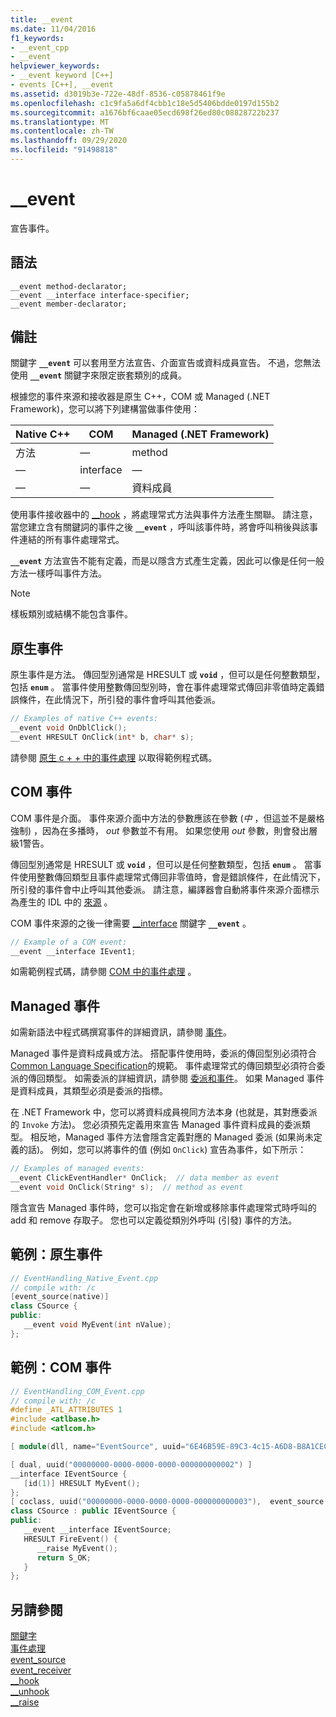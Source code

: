 ```yaml
---
title: __event
ms.date: 11/04/2016
f1_keywords:
- __event_cpp
- __event
helpviewer_keywords:
- __event keyword [C++]
- events [C++], __event
ms.assetid: d3019b3e-722e-48df-8536-c05878461f9e
ms.openlocfilehash: c1c9fa5a6df4cbb1c18e5d5406bdde0197d155b2
ms.sourcegitcommit: a1676bf6caae05ecd698f26ed80c08828722b237
ms.translationtype: MT
ms.contentlocale: zh-TW
ms.lasthandoff: 09/29/2020
ms.locfileid: "91498818"
---
```

# <a name="__event"></a>__event

宣告事件。

## <a name="syntax"></a>語法

```
__event method-declarator;
__event __interface interface-specifier;
__event member-declarator;
```

## <a name="remarks"></a>備註

關鍵字 **`__event`** 可以套用至方法宣告、介面宣告或資料成員宣告。 不過，您無法使用 **`__event`** 關鍵字來限定嵌套類別的成員。

根據您的事件來源和接收器是原生 C++，COM 或 Managed (.NET Framework)，您可以將下列建構當做事件使用：

|Native C++|COM|Managed (.NET Framework)|
|------------------|---------|--------------------------------|
|方法|—|method|
|—|interface|—|
|—|—|資料成員|

使用事件接收器中的 [__hook](../cpp/hook.md) ，將處理常式方法與事件方法產生關聯。 請注意，當您建立含有關鍵詞的事件之後 **`__event`** ，呼叫該事件時，將會呼叫稍後與該事件連結的所有事件處理常式。

**`__event`** 方法宣告不能有定義，而是以隱含方式產生定義，因此可以像是任何一般方法一樣呼叫事件方法。

> [!NOTE]
> 樣板類別或結構不能包含事件。

## <a name="native-events"></a>原生事件

原生事件是方法。 傳回型別通常是 HRESULT 或 **`void`** ，但可以是任何整數類型，包括 **`enum`** 。 當事件使用整數傳回型別時，會在事件處理常式傳回非零值時定義錯誤條件，在此情況下，所引發的事件會呼叫其他委派。

```cpp
// Examples of native C++ events:
__event void OnDblClick();
__event HRESULT OnClick(int* b, char* s);
```

請參閱 [原生 c + + 中的事件處理](../cpp/event-handling-in-native-cpp.md) 以取得範例程式碼。

## <a name="com-events"></a>COM 事件

COM 事件是介面。 事件來源介面中方法的參數應該在參數 (*中* ，但這並不是嚴格強制) ，因為在多播時， *out* 參數並不有用。 如果您使用 *out* 參數，則會發出層級1警告。

傳回型別通常是 HRESULT 或 **`void`** ，但可以是任何整數類型，包括 **`enum`** 。 當事件使用整數傳回類型且事件處理常式傳回非零值時，會是錯誤條件，在此情況下，所引發的事件會中止呼叫其他委派。 請注意，編譯器會自動將事件來源介面標示為產生的 IDL 中的 [來源](../windows/attributes/source-cpp.md) 。

COM 事件來源的之後一律需要 [__interface](../cpp/interface.md) 關鍵字 **`__event`** 。

```cpp
// Example of a COM event:
__event __interface IEvent1;
```

如需範例程式碼，請參閱 [COM 中的事件處理](../cpp/event-handling-in-com.md) 。

## <a name="managed-events"></a>Managed 事件

如需新語法中程式碼撰寫事件的詳細資訊，請參閱 [事件](../extensions/event-cpp-component-extensions.md)。

Managed 事件是資料成員或方法。 搭配事件使用時，委派的傳回型別必須符合 [Common Language Specification](/dotnet/standard/language-independence-and-language-independent-components)的規範。 事件處理常式的傳回類型必須符合委派的傳回類型。 如需委派的詳細資訊，請參閱 [委派和事件](../dotnet/dotnet-programming-with-cpp-cli-visual-cpp.md)。 如果 Managed 事件是資料成員，其類型必須是委派的指標。

在 .NET Framework 中，您可以將資料成員視同方法本身 (也就是，其對應委派的 `Invoke` 方法)。 您必須預先定義用來宣告 Managed 事件資料成員的委派類型。 相反地，Managed 事件方法會隱含定義對應的 Managed 委派 (如果尚未定義的話)。 例如，您可以將事件的值 (例如 `OnClick`) 宣告為事件，如下所示：

```cpp
// Examples of managed events:
__event ClickEventHandler* OnClick;  // data member as event
__event void OnClick(String* s);  // method as event
```

隱含宣告 Managed 事件時，您可以指定會在新增或移除事件處理常式時呼叫的 add 和 remove 存取子。 您也可以定義從類別外呼叫 (引發) 事件的方法。

## <a name="example-native-events"></a>範例：原生事件

```cpp
// EventHandling_Native_Event.cpp
// compile with: /c
[event_source(native)]
class CSource {
public:
   __event void MyEvent(int nValue);
};
```

## <a name="example-com-events"></a>範例：COM 事件

```cpp
// EventHandling_COM_Event.cpp
// compile with: /c
#define _ATL_ATTRIBUTES 1
#include <atlbase.h>
#include <atlcom.h>

[ module(dll, name="EventSource", uuid="6E46B59E-89C3-4c15-A6D8-B8A1CEC98830") ];

[ dual, uuid("00000000-0000-0000-0000-000000000002") ]
__interface IEventSource {
   [id(1)] HRESULT MyEvent();
};
[ coclass, uuid("00000000-0000-0000-0000-000000000003"),  event_source(com) ]
class CSource : public IEventSource {
public:
   __event __interface IEventSource;
   HRESULT FireEvent() {
      __raise MyEvent();
      return S_OK;
   }
};
```

## <a name="see-also"></a>另請參閱

[關鍵字](../cpp/keywords-cpp.md)<br/>
[事件處理](../cpp/event-handling.md)<br/>
[event_source](../windows/attributes/event-source.md)<br/>
[event_receiver](../windows/attributes/event-receiver.md)<br/>
[__hook](../cpp/hook.md)<br/>
[__unhook](../cpp/unhook.md)<br/>
[__raise](../cpp/raise.md)
